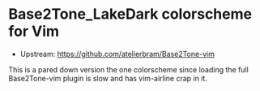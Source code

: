 # Base2Tone_LakeDark colorscheme for Vim

- Upstream: <https://github.com/atelierbram/Base2Tone-vim>

This is a pared down version the one colorscheme since loading the full
Base2Tone-vim plugin is slow and has vim-airline crap in it.
